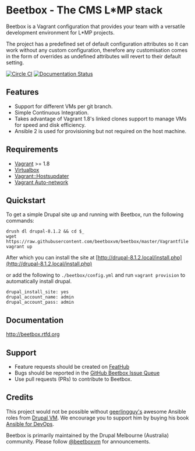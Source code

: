 # Beetbox - The CMS L*MP stack

Beetbox is a Vagrant configuration that provides your team with a versatile development environment for L*MP projects.

The project has a predefined set of default configuration attributes so it can work without any custom configuration, therefore any customisation comes in the form of overrides as undefined attributes will revert to their default setting.

[![Circle CI](https://circleci.com/gh/beetboxvm/beetbox.svg?style=svg)](https://circleci.com/gh/beetboxvm/beetbox) [![Documentation Status](https://readthedocs.org/projects/beetbox/badge/?version=stable)](http://beetbox.readthedocs.org/en/stable/?badge=stable)


## Features

* Support for different VMs per git branch.
* Simple Continuous Integration.
* Takes advantage of Vagrant 1.8's linked clones support to manage VMs for speed and disk efficiency.
* Ansible 2 is used for provisioning but not required on the host machine.


## Requirements

* [Vagrant](https://www.vagrantup.com/) >= 1.8
* [Virtualbox](https://www.virtualbox.org/)
* [Vagrant::Hostsupdater](https://github.com/cogitatio/vagrant-hostsupdater)
* [Vagrant Auto-network](https://github.com/oscar-stack/vagrant-auto_network)


## Quickstart

To get a simple Drupal site up and running with Beetbox, run the following commands:

```
drush dl drupal-8.1.2 && cd $_
wget https://raw.githubusercontent.com/beetboxvm/beetbox/master/Vagrantfile
vagrant up
```

After which you can install the site at [http://drupal-8.1.2.local/install.php](http://drupal-8.1.2.local/install.php)

or add the following to `./beetbox/config.yml` and run `vagrant provision` to automatically install drupal.

```
drupal_install_site: yes
drupal_account_name: admin
drupal_account_pass: admin
```

## Documentation

http://beetbox.rtfd.org

## Support

* Feature requests should be created on [FeatHub](http://feathub.com/beetboxvm/beetbox)
* Bugs should be reported in the [GitHub Beetbox Issue Queue](https://github.com/beetboxvm/beetbox/issues)
* Use pull requests (PRs) to contribute to Beetbox.


## Credits
This project would not be possible without [geerlingguy's](https://github.com/geerlingguy) awesome Ansible roles from [Drupal VM](https://github.com/geerlingguy/drupal-vm).
We encourage you to support him by buying his book [Ansible for DevOps](http://ansiblefordevops.com/).

Beetbox is primarily maintained by the Drupal Melbourne (Australia) community.
Please follow [@beetboxvm](https://twitter.com/beetboxvm) for announcements.

